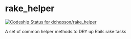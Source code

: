 # rake_helper

[ ![Codeship Status for dchopson/rake_helper](https://codeship.com/projects/4243c0e0-3a79-0134-4812-3e7f3bc4dc3e/status?branch=master)](https://codeship.com/projects/166332)

A set of common helper methods to DRY up Rails rake tasks
